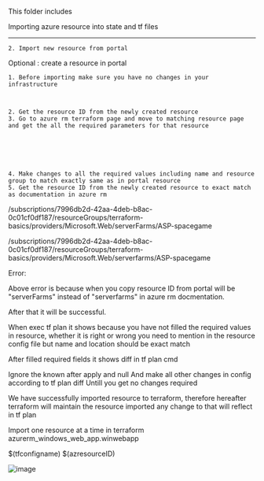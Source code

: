 This folder includes

Importing azure resource into state and tf files








---------------------------------------------





	2. Import new resource from portal

Optional  : create a resource in portal

	1. Before importing make sure you have no changes in your infrastructure
	


	2. Get the resource ID from the newly created resource 
	3. Go to azure rm terraform page and move to matching resource page and get the all the required parameters for that resource






	4. Make changes to all the required values including name and resource group to match exactly same as in portal resource
	5. Get the resource ID from the newly created resource to exact match as documentation in azure rm
	
/subscriptions/7996db2d-42aa-4deb-b8ac-0c01cf0df187/resourceGroups/terraform-basics/providers/Microsoft.Web/serverFarms/ASP-spacegame

/subscriptions/7996db2d-42aa-4deb-b8ac-0c01cf0df187/resourceGroups/terraform-basics/providers/Microsoft.Web/serverfarms/ASP-spacegame

Error:



Above error is because when you copy resource ID from portal will be "serverFarms" instead of  "serverfarms" in azure rm docmentation.

After that it will be successful.




When exec tf plan it shows because you have not filled the required values in resource, whether it is right or wrong you need to mention in the resource config file but name and location should be exact match




After filled required fields it shows diff in tf plan cmd




Ignore the known after apply and null
And make all other changes in config according to tf plan diff
Untill you get no changes required




We have successfully imported resource to terraform, therefore hereafter terraform will maintain the resource imported any change to that will reflect in tf plan

Import one resource at a time in terraform 
azurerm_windows_web_app.winwebapp

$(tfconfigname) $(azresourceID)






![image](https://github.com/azpy1298/terraform/assets/133846787/0e587876-24c3-471e-9120-0cc54ec2c6aa)

